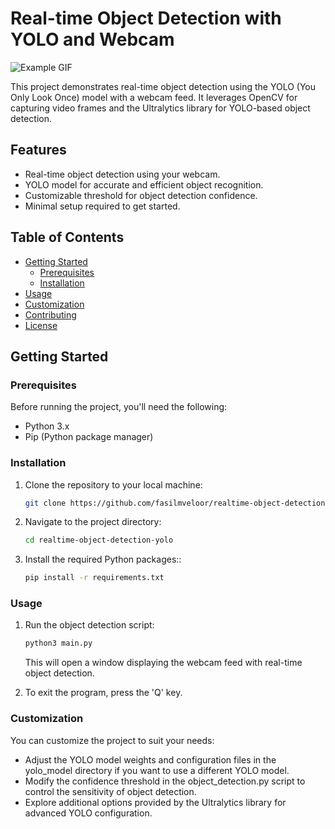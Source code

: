 # Real-time Object Detection with YOLO and Webcam

![Example GIF](example.gif)

This project demonstrates real-time object detection using the YOLO (You Only Look Once) model with a webcam feed. It leverages OpenCV for capturing video frames and the Ultralytics library for YOLO-based object detection.

## Features

- Real-time object detection using your webcam.
- YOLO model for accurate and efficient object recognition.
- Customizable threshold for object detection confidence.
- Minimal setup required to get started.

## Table of Contents

- [Getting Started](#getting-started)
  - [Prerequisites](#prerequisites)
  - [Installation](#installation)
- [Usage](#usage)
- [Customization](#customization)
- [Contributing](#contributing)
- [License](#license)

## Getting Started

### Prerequisites

Before running the project, you'll need the following:

- Python 3.x
- Pip (Python package manager)

### Installation

1. Clone the repository to your local machine:

   ```bash
   git clone https://github.com/fasilmveloor/realtime-object-detection-yolo.git
   ```

2. Navigate to the project directory:

    ```bash
    cd realtime-object-detection-yolo
    ```

3. Install the required Python packages::

    ```bash
    pip install -r requirements.txt
    ```

### Usage
1. Run the object detection script:

    ```python
    python3 main.py
    ```
    This will open a window displaying the webcam feed with real-time object detection.

2. To exit the program, press the 'Q' key.

### Customization
You can customize the project to suit your needs:

- Adjust the YOLO model weights and configuration files in the yolo_model directory if you want to use a different YOLO 
  model.
- Modify the confidence threshold in the object_detection.py script to control the sensitivity of object detection.
- Explore additional options provided by the Ultralytics library for advanced YOLO configuration.
